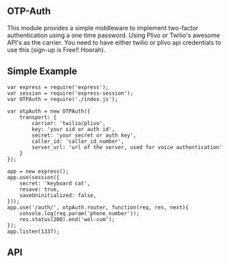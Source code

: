 OTP-Auth
----------
This module provides a simple middleware to implement two-factor authentication using a one time password. Using Plivo or Twilio's awesome API's as the carrier. You need to have either twilio or plivo api credentials to use this (sign-up is Free!! Hoorah).

Simple Example
--------------

    var express = require('express');
    var session = require('express-session');
    var OTPAuth = require('./index.js');

    var otpAuth = new OTPAuth({
        transport: {
            carrier: 'twilio/plivo',
            key: 'your sid or auth id',
            secret: 'your secret or auth key',
            caller_id: 'caller_id_number',
            server_url: 'url of the server, used for voice authentication'
        }
    });

    app = new express();
    app.use(session({
        secret: 'keyboard cat',
        resave: true,
        saveUninitialized: false,
    }));
    app.use('/auth/', otpAuth.router, function(req, res, next){
        console.log(req.param('phone_number'));
        res.status(200).end('wel-cum');
    });
    app.listen(1337);



API
---

